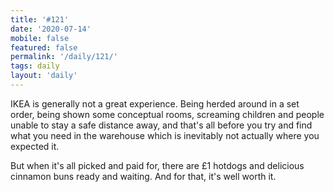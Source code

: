 ```yaml
---
title: '#121'
date: '2020-07-14'
mobile: false
featured: false
permalink: '/daily/121/'
tags: daily
layout: 'daily'
---
```


IKEA is generally not a great experience. Being herded around in a set order, being shown some conceptual rooms, screaming children and people unable to stay a safe distance away, and that's all before you try and find what you need in the warehouse which is inevitably not actually where you expected it.

But when it's all picked and paid for, there are £1 hotdogs and delicious cinnamon buns ready and waiting. And for that, it's well worth it.
